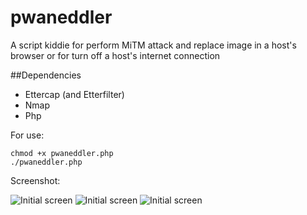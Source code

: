 # pwaneddler
A script kiddie for perform MiTM attack and replace image in a host's browser or for turn off a host's internet connection

##Dependencies
- Ettercap (and Etterfilter)
- Nmap
- Php
 

For use: 
```
chmod +x pwaneddler.php
./pwaneddler.php
```

Screenshot: 

![Initial screen](https://raw.github.com/AlexWillyOrion/pwaneddler/master/screen/screen1.png)
![Initial screen](https://raw.github.com/AlexWillyOrion/pwaneddler/master/screen/screen2.png)
![Initial screen](https://raw.github.com/AlexWillyOrion/pwaneddler/master/screen/screen3.png)
